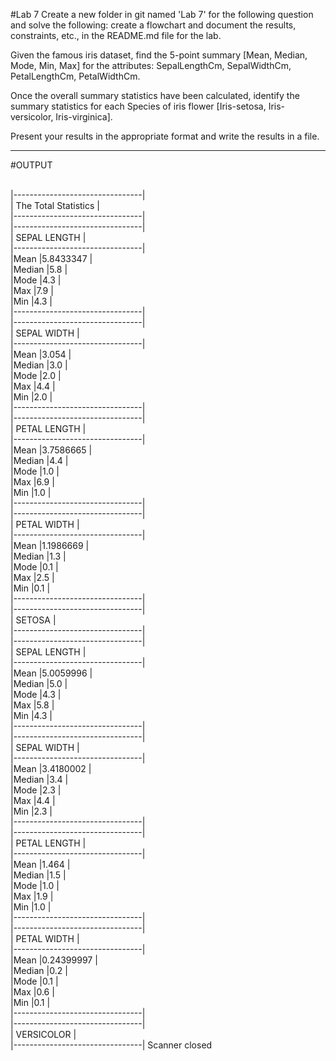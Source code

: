 #Lab 7
Create a new folder in git named 'Lab 7' for the following question and solve the following: create a flowchart and document the results, constraints, etc., in the README.md file for the lab.

Given the famous iris dataset, find the 5-point summary [Mean, Median, Mode, Min, Max] for the attributes: SepalLengthCm, SepalWidthCm, PetalLengthCm, PetalWidthCm.

Once the overall summary statistics have been calculated, identify the summary statistics for each Species of iris flower [Iris-setosa, Iris-versicolor, Iris-virginica].

Present your results in the appropriate format and write the results in a file.

********************************************************************************************************************************************
#OUTPUT

<br> |--------------------------------|
<br> | The Total Statistics |
<br> |--------------------------------|
<br> |--------------------------------|
<br> | SEPAL LENGTH |
<br> |--------------------------------|
<br> |Mean |5.8433347 |
<br> |Median |5.8 |
<br> |Mode |4.3 |
<br> |Max |7.9 |
<br> |Min |4.3 |
<br> |--------------------------------|
<br> |--------------------------------|
<br> | SEPAL WIDTH |
<br> |--------------------------------|
<br> |Mean |3.054 |
<br> |Median |3.0 |
<br> |Mode |2.0 |
<br> |Max |4.4 |
<br> |Min |2.0 |
<br> |--------------------------------|
<br> |--------------------------------|
<br> | PETAL LENGTH |
<br> |--------------------------------|
<br> |Mean |3.7586665 |
<br> |Median |4.4 |
<br> |Mode |1.0 |
<br> |Max |6.9 |
<br> |Min |1.0 |
<br> |--------------------------------|
<br> |--------------------------------|
<br> | PETAL WIDTH |
<br> |--------------------------------|
<br> |Mean |1.1986669 |
<br> |Median |1.3 |
<br> |Mode |0.1 |
<br> |Max |2.5 |
<br> |Min |0.1 |
<br> |--------------------------------|
<br> |--------------------------------|
<br> | SETOSA |
<br> |--------------------------------|
<br> |--------------------------------|
<br> | SEPAL LENGTH |
<br> |--------------------------------|
<br> |Mean |5.0059996 |
<br> |Median |5.0 |
<br> |Mode |4.3 |
<br> |Max |5.8 |
<br> |Min |4.3 |
<br> |--------------------------------|
<br> |--------------------------------|
<br> | SEPAL WIDTH |
<br> |--------------------------------|
<br> |Mean |3.4180002 |
<br> |Median |3.4 |
<br> |Mode |2.3 |
<br> |Max |4.4 |
<br> |Min |2.3 |
<br> |--------------------------------|
<br> |--------------------------------|
<br> | PETAL LENGTH |
<br> |--------------------------------|
<br> |Mean |1.464 |
<br> |Median |1.5 |
<br> |Mode |1.0 |
<br> |Max |1.9 |
<br> |Min |1.0 |
<br> |--------------------------------|
<br> |--------------------------------|
<br> | PETAL WIDTH |
<br> |--------------------------------|
<br> |Mean |0.24399997 |
<br> |Median |0.2 |
<br> |Mode |0.1 |
<br> |Max |0.6 |
<br> |Min |0.1 |
<br> |--------------------------------|
<br> |--------------------------------|
<br> | VERSICOLOR |
<br> |--------------------------------|
Scanner closed


